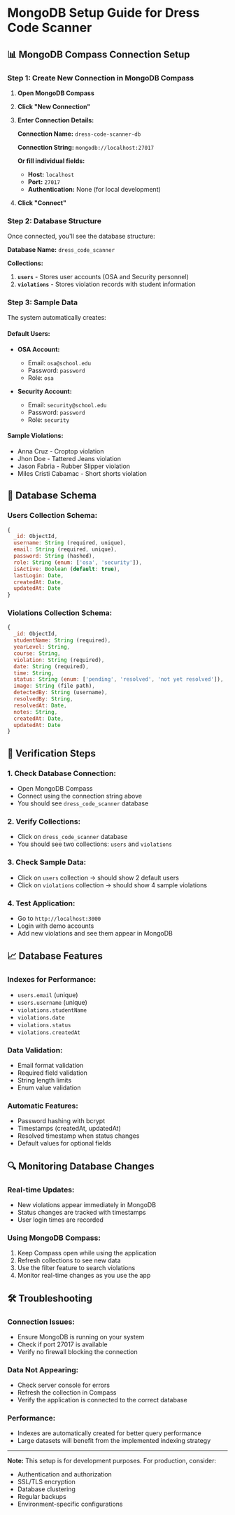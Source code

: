 # MongoDB Setup Guide for Dress Code Scanner

## 📊 MongoDB Compass Connection Setup

### **Step 1: Create New Connection in MongoDB Compass**

1. **Open MongoDB Compass**
2. **Click "New Connection"**
3. **Enter Connection Details:**

   **Connection Name:** `dress-code-scanner-db`
   
   **Connection String:** `mongodb://localhost:27017`
   
   **Or fill individual fields:**
   - **Host:** `localhost`
   - **Port:** `27017`
   - **Authentication:** None (for local development)

4. **Click "Connect"**

### **Step 2: Database Structure**

Once connected, you'll see the database structure:

**Database Name:** `dress_code_scanner`

**Collections:**
1. **`users`** - Stores user accounts (OSA and Security personnel)
2. **`violations`** - Stores violation records with student information

### **Step 3: Sample Data**

The system automatically creates:

#### **Default Users:**
- **OSA Account:**
  - Email: `osa@school.edu`
  - Password: `password`
  - Role: `osa`

- **Security Account:**
  - Email: `security@school.edu`
  - Password: `password`
  - Role: `security`

#### **Sample Violations:**
- Anna Cruz - Croptop violation
- Jhon Doe - Tattered Jeans violation
- Jason Fabria - Rubber Slipper violation
- Miles Cristi Cabamac - Short shorts violation

## 🔧 Database Schema

### **Users Collection Schema:**
```javascript
{
  _id: ObjectId,
  username: String (required, unique),
  email: String (required, unique),
  password: String (hashed),
  role: String (enum: ['osa', 'security']),
  isActive: Boolean (default: true),
  lastLogin: Date,
  createdAt: Date,
  updatedAt: Date
}
```

### **Violations Collection Schema:**
```javascript
{
  _id: ObjectId,
  studentName: String (required),
  yearLevel: String,
  course: String,
  violation: String (required),
  date: String (required),
  time: String,
  status: String (enum: ['pending', 'resolved', 'not yet resolved']),
  image: String (file path),
  detectedBy: String (username),
  resolvedBy: String,
  resolvedAt: Date,
  notes: String,
  createdAt: Date,
  updatedAt: Date
}
```

## 🚀 Verification Steps

### **1. Check Database Connection:**
- Open MongoDB Compass
- Connect using the connection string above
- You should see `dress_code_scanner` database

### **2. Verify Collections:**
- Click on `dress_code_scanner` database
- You should see two collections: `users` and `violations`

### **3. Check Sample Data:**
- Click on `users` collection → should show 2 default users
- Click on `violations` collection → should show 4 sample violations

### **4. Test Application:**
- Go to `http://localhost:3000`
- Login with demo accounts
- Add new violations and see them appear in MongoDB

## 📈 Database Features

### **Indexes for Performance:**
- `users.email` (unique)
- `users.username` (unique)
- `violations.studentName`
- `violations.date`
- `violations.status`
- `violations.createdAt`

### **Data Validation:**
- Email format validation
- Required field validation
- String length limits
- Enum value validation

### **Automatic Features:**
- Password hashing with bcrypt
- Timestamps (createdAt, updatedAt)
- Resolved timestamp when status changes
- Default values for optional fields

## 🔍 Monitoring Database Changes

### **Real-time Updates:**
- New violations appear immediately in MongoDB
- Status changes are tracked with timestamps
- User login times are recorded

### **Using MongoDB Compass:**
1. Keep Compass open while using the application
2. Refresh collections to see new data
3. Use the filter feature to search violations
4. Monitor real-time changes as you use the app

## 🛠️ Troubleshooting

### **Connection Issues:**
- Ensure MongoDB is running on your system
- Check if port 27017 is available
- Verify no firewall blocking the connection

### **Data Not Appearing:**
- Check server console for errors
- Refresh the collection in Compass
- Verify the application is connected to the correct database

### **Performance:**
- Indexes are automatically created for better query performance
- Large datasets will benefit from the implemented indexing strategy

---

**Note:** This setup is for development purposes. For production, consider:
- Authentication and authorization
- SSL/TLS encryption
- Database clustering
- Regular backups
- Environment-specific configurations
